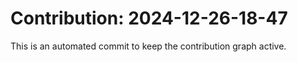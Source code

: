 # Contribution: 2024-12-26-18-47
This is an automated commit to keep the contribution graph active.
